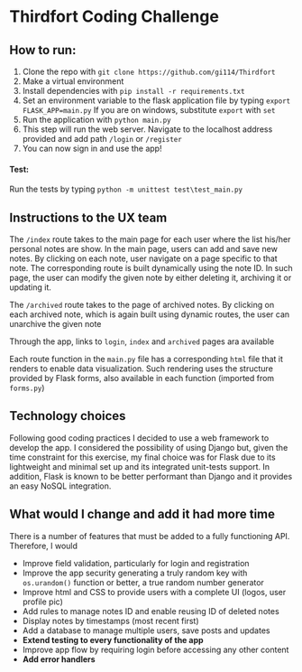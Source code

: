 # Thirdfort Coding Challenge

## How to run:

1. Clone the repo with ```git clone https://github.com/gi114/Thirdfort```
2. Make a virtual environment
3. Install dependencies with ```pip install -r requirements.txt```
4. Set an environment variable to the flask application file by typing ```export FLASK_APP=main.py```
    If you are on windows, substitute `export` with `set`
5. Run the application with ```python main.py```
6. This step will run the web server. Navigate to the localhost address provided and add path `/login` or `/register`
7. You can now sign in and use the app!

#### Test:

Run the tests by typing ```python -m unittest test\test_main.py```

## Instructions to the UX team

The `/index` route takes to the main page for each user where the list his/her personal notes are show. 
In the main page, users can add and save new notes. By clicking on each note, user navigate on a page specific to that note.
The corresponding route is built dynamically using the note ID. In such page, the user can modify the given note by either 
deleting it, archiving it or updating it.

The `/archived` route takes to the page of archived notes. By clicking on each archived note, which is again built
using dynamic routes, the user can unarchive the given note

Through the app, links to `login`, `index` and `archived` pages ara available

Each route function in the `main.py` file has a corresponding `html` file that it renders to enable data visualization.
Such rendering uses the structure provided by Flask forms, also available in each function (imported from `forms.py`)

## Technology choices

Following good coding practices I decided to use a web framework to develop the app. I considered the possibility of using
Django but, given the time constraint for this exercise, my final choice was for Flask due to its lightweight and minimal set up and its integrated unit-tests
support. In addition, Flask is known to be better performant than Django and it provides an easy NoSQL integration.


## What would I change and add it had more time

There is a number of features that must be added to a fully functioning API. Therefore, I would

- Improve field validation, particularly for login and registration
- Improve the app security generating a truly random key with `os.urandom()` function or better, a true random number generator
- Improve html and CSS to provide users with a complete UI (logos, user profile pic)
- Add rules to manage notes ID and enable reusing ID of deleted notes
- Display notes by timestamps (most recent first)
- Add a database to manage multiple users, save posts and updates
- **Extend testing to every functionality of the app**
- Improve app flow by requiring login before accessing any other content
- **Add error handlers**
